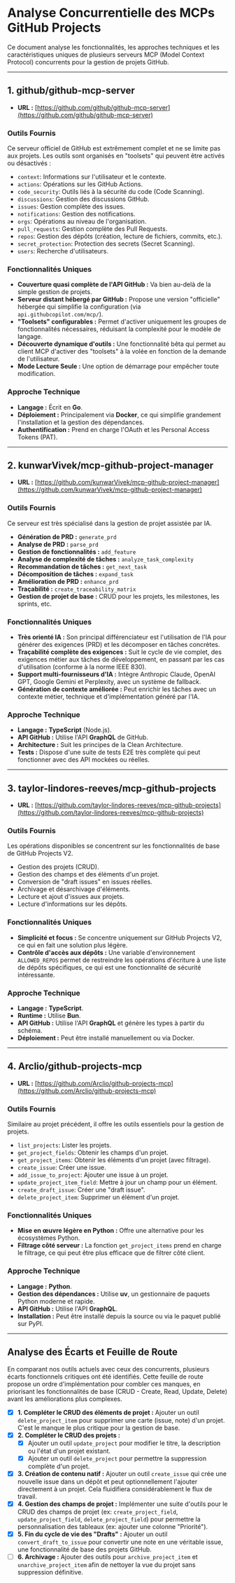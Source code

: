 # Analyse Concurrentielle des MCPs GitHub Projects

Ce document analyse les fonctionnalités, les approches techniques et les caractéristiques uniques de plusieurs serveurs MCP (Model Context Protocol) concurrents pour la gestion de projets GitHub.

---

## 1. github/github-mcp-server

*   **URL :** [https://github.com/github/github-mcp-server](https://github.com/github/github-mcp-server)

### Outils Fournis

Ce serveur officiel de GitHub est extrêmement complet et ne se limite pas aux projets. Les outils sont organisés en "toolsets" qui peuvent être activés ou désactivés :
*   `context`: Informations sur l'utilisateur et le contexte.
*   `actions`: Opérations sur les GitHub Actions.
*   `code_security`: Outils liés à la sécurité du code (Code Scanning).
*   `discussions`: Gestion des discussions GitHub.
*   `issues`: Gestion complète des issues.
*   `notifications`: Gestion des notifications.
*   `orgs`: Opérations au niveau de l'organisation.
*   `pull_requests`: Gestion complète des Pull Requests.
*   `repos`: Gestion des dépôts (création, lecture de fichiers, commits, etc.).
*   `secret_protection`: Protection des secrets (Secret Scanning).
*   `users`: Recherche d'utilisateurs.

### Fonctionnalités Uniques

*   **Couverture quasi complète de l'API GitHub :** Va bien au-delà de la simple gestion de projets.
*   **Serveur distant hébergé par GitHub :** Propose une version "officielle" hébergée qui simplifie la configuration (via `api.githubcopilot.com/mcp/`).
*   **"Toolsets" configurables :** Permet d'activer uniquement les groupes de fonctionnalités nécessaires, réduisant la complexité pour le modèle de langage.
*   **Découverte dynamique d'outils :** Une fonctionnalité bêta qui permet au client MCP d'activer des "toolsets" à la volée en fonction de la demande de l'utilisateur.
*   **Mode Lecture Seule :** Une option de démarrage pour empêcher toute modification.

### Approche Technique

*   **Langage :** Écrit en **Go**.
*   **Déploiement :** Principalement via **Docker**, ce qui simplifie grandement l'installation et la gestion des dépendances.
*   **Authentification :** Prend en charge l'OAuth et les Personal Access Tokens (PAT).

---

## 2. kunwarVivek/mcp-github-project-manager

*   **URL :** [https://github.com/kunwarVivek/mcp-github-project-manager](https://github.com/kunwarVivek/mcp-github-project-manager)

### Outils Fournis

Ce serveur est très spécialisé dans la gestion de projet assistée par IA.
*   **Génération de PRD :** `generate_prd`
*   **Analyse de PRD :** `parse_prd`
*   **Gestion de fonctionnalités :** `add_feature`
*   **Analyse de complexité de tâches :** `analyze_task_complexity`
*   **Recommandation de tâches :** `get_next_task`
*   **Décomposition de tâches :** `expand_task`
*   **Amélioration de PRD :** `enhance_prd`
*   **Traçabilité :** `create_traceability_matrix`
*   **Gestion de projet de base :** CRUD pour les projets, les milestones, les sprints, etc.

### Fonctionnalités Uniques

*   **Très orienté IA :** Son principal différenciateur est l'utilisation de l'IA pour générer des exigences (PRD) et les décomposer en tâches concrètes.
*   **Traçabilité complète des exigences :** Suit le cycle de vie complet, des exigences métier aux tâches de développement, en passant par les cas d'utilisation (conforme à la norme IEEE 830).
*   **Support multi-fournisseurs d'IA :** Intègre Anthropic Claude, OpenAI GPT, Google Gemini et Perplexity, avec un système de fallback.
*   **Génération de contexte améliorée :** Peut enrichir les tâches avec un contexte métier, technique et d'implémentation généré par l'IA.

### Approche Technique

*   **Langage :** **TypeScript** (Node.js).
*   **API GitHub :** Utilise l'API **GraphQL** de GitHub.
*   **Architecture :** Suit les principes de la Clean Architecture.
*   **Tests :** Dispose d'une suite de tests E2E très complète qui peut fonctionner avec des API mockées ou réelles.

---

## 3. taylor-lindores-reeves/mcp-github-projects

*   **URL :** [https://github.com/taylor-lindores-reeves/mcp-github-projects](https://github.com/taylor-lindores-reeves/mcp-github-projects)

### Outils Fournis

Les opérations disponibles se concentrent sur les fonctionnalités de base de GitHub Projects V2.
*   Gestion des projets (CRUD).
*   Gestion des champs et des éléments d'un projet.
*   Conversion de "draft issues" en issues réelles.
*   Archivage et désarchivage d'éléments.
*   Lecture et ajout d'issues aux projets.
*   Lecture d'informations sur les dépôts.

### Fonctionnalités Uniques

*   **Simplicité et focus :** Se concentre uniquement sur GitHub Projects V2, ce qui en fait une solution plus légère.
*   **Contrôle d'accès aux dépôts :** Une variable d'environnement `ALLOWED_REPOS` permet de restreindre les opérations d'écriture à une liste de dépôts spécifiques, ce qui est une fonctionnalité de sécurité intéressante.

### Approche Technique

*   **Langage :** **TypeScript**.
*   **Runtime :** Utilise **Bun**.
*   **API GitHub :** Utilise l'API **GraphQL** et génère les types à partir du schéma.
*   **Déploiement :** Peut être installé manuellement ou via Docker.

---

## 4. Arclio/github-projects-mcp

*   **URL :** [https://github.com/Arclio/github-projects-mcp](https://github.com/Arclio/github-projects-mcp)

### Outils Fournis

Similaire au projet précédent, il offre les outils essentiels pour la gestion de projets.
*   `list_projects`: Lister les projets.
*   `get_project_fields`: Obtenir les champs d'un projet.
*   `get_project_items`: Obtenir les éléments d'un projet (avec filtrage).
*   `create_issue`: Créer une issue.
*   `add_issue_to_project`: Ajouter une issue à un projet.
*   `update_project_item_field`: Mettre à jour un champ pour un élément.
*   `create_draft_issue`: Créer une "draft issue".
*   `delete_project_item`: Supprimer un élément d'un projet.

### Fonctionnalités Uniques

*   **Mise en œuvre légère en Python :** Offre une alternative pour les écosystèmes Python.
*   **Filtrage côté serveur :** La fonction `get_project_items` prend en charge le filtrage, ce qui peut être plus efficace que de filtrer côté client.

### Approche Technique

*   **Langage :** **Python**.
*   **Gestion des dépendances :** Utilise **uv**, un gestionnaire de paquets Python moderne et rapide.
*   **API GitHub :** Utilise l'API **GraphQL**.
*   **Installation :** Peut être installé depuis la source ou via le paquet publié sur PyPI.

---

## Analyse des Écarts et Feuille de Route

En comparant nos outils actuels avec ceux des concurrents, plusieurs écarts fonctionnels critiques ont été identifiés. Cette feuille de route propose un ordre d'implémentation pour combler ces manques, en priorisant les fonctionnalités de base (CRUD - Create, Read, Update, Delete) avant les améliorations plus complexes.

- [x] **1. Compléter le CRUD des éléments de projet :** Ajouter un outil `delete_project_item` pour supprimer une carte (issue, note) d'un projet. C'est le manque le plus critique pour la gestion de base.
- [x] **2. Compléter le CRUD des projets :**
    - [x] Ajouter un outil `update_project` pour modifier le titre, la description ou l'état d'un projet existant.
    - [x] Ajouter un outil `delete_project` pour permettre la suppression complète d'un projet.
- [x] **3. Création de contenu natif :** Ajouter un outil `create_issue` qui crée une nouvelle issue dans un dépôt et peut optionnellement l'ajouter directement à un projet. Cela fluidifiera considérablement le flux de travail.
- [x] **4. Gestion des champs de projet :** Implémenter une suite d'outils pour le CRUD des champs de projet (ex: `create_project_field`, `update_project_field`, `delete_project_field`) pour permettre la personnalisation des tableaux (ex: ajouter une colonne "Priorité").
- [x] **5. Fin du cycle de vie des "Drafts" :** Ajouter un outil `convert_draft_to_issue` pour convertir une note en une véritable issue, une fonctionnalité de base des projets GitHub.
- [ ] **6. Archivage :** Ajouter des outils pour `archive_project_item` et `unarchive_project_item` afin de nettoyer la vue du projet sans suppression définitive.